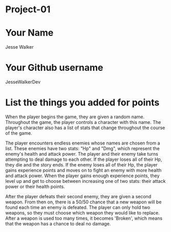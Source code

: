 # Project-01

# Your Name
Jesse Walker

# Your Github username
JesseWalkerDev

# List the things you added for points
When the player begins the game, they are given a random name. Throughout the game, the player controls a character with this name. The player's character also has a list of stats that change throughout the course of the game.

The player encounters endless enemies whose names are chosen from a list. These enemies have two stats: "Hp" and "Dmg", which represent the enemy's health and attack power. The player and their enemy take turns attempting to deal damage to each other. If the player loses all of their Hp, they die and the story ends. If the enemy loses all of their Hp, the player gains experience points and moves on to fight an enemy with more health and attack power. When the player gains enough experience points, they level up and get to choose between increasing one of two stats: their attack power or their health points.

After the player defeats their second enemy, they are given a second weapon. From then on, there is a 50/50 chance that a new weapon will be found each time an enemy is defeated. The player can only hold two weapons, so they must choose which weapon they would like to replace. After a weapon is used too many times, it becomes 'Broken', which means that the weapon has a chance to deal no damage.